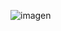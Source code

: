 ![imagen](https://user-images.githubusercontent.com/107906374/184795020-82df2715-d0b3-43ed-b432-454cb44a2889.png)
